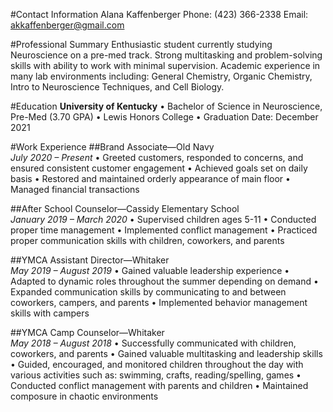 #Contact Information
Alana Kaffenberger
Phone: (423) 366-2338 
Email: akkaffenberger@gmail.com


#Professional Summary
Enthusiastic student currently studying Neuroscience on a pre-med track. Strong multitasking and problem-solving skills with ability to work with minimal supervision. Academic experience in many lab environments including: General Chemistry, Organic Chemistry, Intro to Neuroscience Techniques, and Cell Biology.

#Education
**University of Kentucky**
•	Bachelor of Science in Neuroscience, Pre-Med (3.70 GPA)
•	Lewis Honors College 
•	Graduation Date: December 2021


#Work Experience
##Brand Associate—Old Navy				          
_July 2020 – Present_
•	Greeted customers, responded to concerns, and ensured consistent customer engagement 
•	Achieved goals set on daily basis 
•	Restored and maintained orderly appearance of main floor
•	Managed financial transactions

##After School Counselor—Cassidy Elementary School	
_January 2019 – March 2020_
•	Supervised children ages 5-11
•	Conducted proper time management
•	Implemented conflict management 
•	Practiced proper communication skills with children, coworkers, and parents 

##YMCA Assistant Director—Whitaker 			       		
_May 2019 – August 2019_
•	Gained valuable leadership experience 
•	Adapted to dynamic roles throughout the summer depending on demand
•	Expanded communication skills by communicating to and between coworkers, campers, and parents 
•	Implemented behavior management skills with campers

##YMCA Camp Counselor—Whitaker 						    
_May 2018 – August 2018_
•	Successfully communicated with children, coworkers, and parents
•	Gained valuable multitasking and leadership skills
•	Guided, encouraged, and monitored children throughout the day with various activities such as: swimming, crafts, reading/spelling, games 
•	Conducted conflict management with parents and children
•	Maintained composure in chaotic environments
